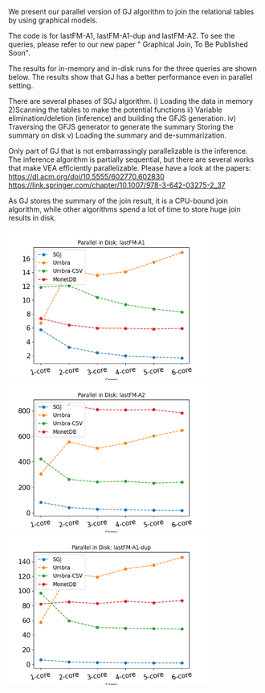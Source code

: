 We present our parallel version of GJ algorithm to join the relational tables by using graphical models.  

The code is for lastFM-A1, lastFM-A1-dup and lastFM-A2. To see the queries, please refer to our new paper " Graphical Join, To Be Published Soon".

The results for in-memory and in-disk runs for the three queries are shown below. The results show that GJ has a better performance even in parallel setting.  

There are several phases of SGJ algorithm. 
i) Loading the data in memory 2)Scanning the tables to make the potential functions ii) Variable elimination/deletion (inference) and building the GFJS generation. iv) Traversing the GFJS generator to generate the summary 
Storing the summary on disk v) Loading the summary and de-summarization.

Only part of GJ that is not embarrassingly parallelizable is the inference. The inference algorithm is partially sequential, but there are several works that make VEA efficiently parallelizable. Please have a look at the papers:  
https://dl.acm.org/doi/10.5555/602770.602830  
https://link.springer.com/chapter/10.1007/978-3-642-03275-2_37  

As GJ stores the summary of the join result, it is a CPU-bound join algorithm, while other algorithms spend a lot of time to store huge join results in disk.  
 

<img src="results/A1-parallel-disk.png" width="400"/> <img src="results/A2-parallel-disk.png" width="400"/> <img src="results/A1-dup-parallel-disk.png" width="400"/>
